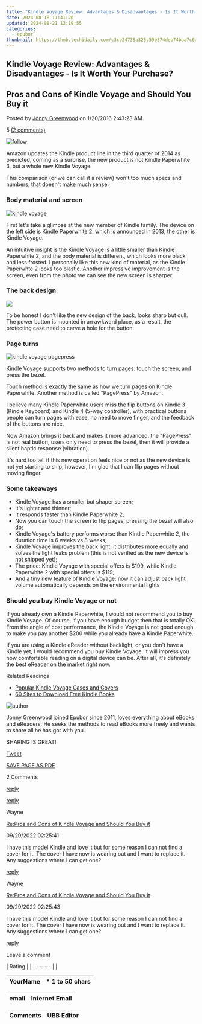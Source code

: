 ```yaml
---
title: "Kindle Voyage Review: Advantages & Disadvantages - Is It Worth Your Purchase?"
date: 2024-08-18 11:41:20
updated: 2024-08-21 12:19:55
categories:
  - epubor
thumbnail: https://thmb.techidaily.com/c3cb24735a325c59b374deb74baa7c6af50100c3f603092c99cb6f1def444289.jpg
---
```


## Kindle Voyage Review: Advantages & Disadvantages - Is It Worth Your Purchase?

## Pros and Cons of Kindle Voyage and Should You Buy it

Posted by [Jonny Greenwood](https://plus.google.com/u/0/+JonnyGreenwood999) on 1/20/2016 2:43:23 AM.

5 [(2 comments)](http://www.epubor.com/#comment-area) 



![follow](http://www.epubor.com/images/follow.png)

Amazon updates the Kindle product line in the third quarter of 2014 as predicted, coming as a surprise, the new product is not Kindle Paperwhite 3, but a whole new Kindle Voyage.

This comparison (or we can call it a review) won't too much specs and numbers, that doesn't make much sense.

### Body material and screen

![kindle voyage](http://www.epubor.com/images/kindle-voyage.jpg)

First let's take a glimpse at the new member of Kindle family. The device on the left side is Kindle Paperwhite 2, which is announced in 2013, the other is Kindle Voyage.

An intuitive insight is the Kindle Voyage is a little smaller than Kindle Paperwhite 2, and the body material is different, which looks more black and less frosted. I personally like this new kind of material, as the Kindle Paperwhte 2 looks too plastic. Another impressive improvement is the screen, even from the photo we can see the new screen is sharper.

### The back design

![](http://www.epubor.com/images/kindle-voyage-back.jpg)

To be honest I don't like the new design of the back, looks sharp but dull. The power button is mounted in an awkward place, as a result, the protecting case need to carve a hole for the button.

### Page turns

![kindle voyage pagepress](http://www.epubor.com/images/kindle-voyage-e-reader.jpg)

Kindle Voyage supports two methods to turn pages: touch the screen, and press the bezel.

Touch method is exactly the same as how we turn pages on Kindle Paperwhite. Another method is called "PagePress" by Amazon.

I believe many Kindle Paperwhite users miss the flip buttons on Kindle 3 (Kindle Keyboard) and Kindle 4 (5-way controller), with practical buttons people can turn pages with ease, no need to move finger, and the feedback of the buttons are nice.

Now Amazon brings it back and makes it more advanced, the "PagePress" is not real button, users only need to press the bezel, then it will provide a silent haptic response (vibration).

It's hard too tell if this new operation feels nice or not as the new device is not yet starting to ship, however, I'm glad that I can flip pages without moving finger.

### Some takeaways

* Kindle Voyage has a smaller but shaper screen;
* It's lighter and thinner;
* It responds faster than Kindle Paperwhite 2;
* Now you can touch the screen to flip pages, pressing the bezel will also do;
* Kindle Voyage's battery performs worse than Kindle Paperwhite 2, the duration time is 6 weeks vs 8 weeks;
* Kindle Voyage improves the back light, it distributes more equally and solves the light leaks problem (this is not verified as the new device is not shipped yet);
* The price: Kindle Voyage with special offers is $199, while Kindle Paperwhite 2 with special offers is $119;
* And a tiny new feature of Kindle Voyage: now it can adjust back light volume automatically depends on the environmental lights

### Should you buy Kindle Voyage or not

If you already own a Kindle Paperwhite, I would not recommend you to buy Kindle Voyage. Of course, if you have enough budget then that is totally OK. From the angle of cost performance, the Kindle Voyage is not good enough to make you pay another $200 while you already have a Kindle Paperwhite.

If you are using a Kindle eReader without backlight, or you don't have a Kindle yet, I would recommend you buy Kindle Voyage. It will impress you how comfortable reading on a digital device can be. After all, it's definitely the best eReader on the market right now.

Related Readings

* [Popular Kindle Voyage Cases and Covers](https://tools.techidaily.com/epubor/products/)
* [60 Sites to Download Free Kindle Books](https://tools.techidaily.com/epubor/products/)

![author](http://www.epubor.com/images/uppic/jonny.png)

[Jonny Greenwood](https://plus.google.com/u/0/+JonnyGreenwood999) joined Epubor since 2011, loves everything about eBooks and eReaders. He seeks the methods to read eBooks more freely and wants to share all he has got with you.

SHARING IS GREAT!

[Tweet](https://twitter.com/share) 

[SAVE PAGE AS PDF](https://tools.techidaily.com/epubor/products/) 



2 Comments

[reply](https://tools.techidaily.com/epubor/products/) 

[reply](https://tools.techidaily.com/epubor/products/) 

Wayne

[Re:Pros and Cons of Kindle Voyage and Should You Buy it](https://tools.techidaily.com/epubor/products/)

09/29/2022 02:25:41

I have this model Kindle and love it but for some reason I can not find a cover for it. The cover I have now is wearing out and I want to replace it. Any suggestions where I can get one?

[reply](https://tools.techidaily.com/epubor/products/) 

Wayne

[Re:Pros and Cons of Kindle Voyage and Should You Buy it](https://tools.techidaily.com/epubor/products/)

09/29/2022 02:25:43

I have this model Kindle and love it but for some reason I can not find a cover for it. The cover I have now is wearing out and I want to replace it. Any suggestions where I can get one?

[reply](https://tools.techidaily.com/epubor/products/) 

Leave a comment

| Rating |  |
| ------ |  |

| YourName | \*  1 to 50 chars |
| -------- | ----------------- |

| email | Internet Email |
| ----- | -------------- |

| Comments | UBB Editor |
| -------- | ---------- |

<ins class="adsbygoogle"
     style="display:block"
     data-ad-format="autorelaxed"
     data-ad-client="ca-pub-7571918770474297"
     data-ad-slot="1223367746"></ins>



<ins class="adsbygoogle"
     style="display:block"
     data-ad-client="ca-pub-7571918770474297"
     data-ad-slot="8358498916"
     data-ad-format="auto"
     data-full-width-responsive="true"></ins>
